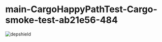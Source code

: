 # main-CargoHappyPathTest-Cargo-smoke-test-ab21e56-484

![depshield](https://depshield.sonatype.org/badges/depshield-prod/main-CargoHappyPathTest-Cargo-smoke-test-ab21e56-484/depshield.svg)